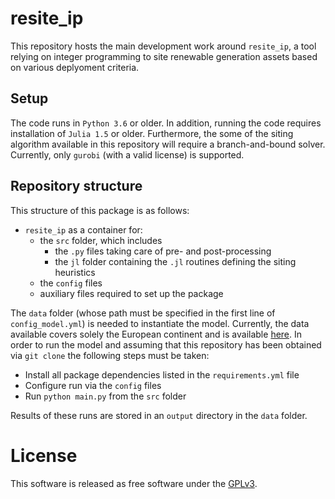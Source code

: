 # resite_ip

This repository hosts the main development work around `resite_ip`, a tool relying on integer programming to site
renewable generation assets based on various deplyoment criteria.

## Setup

The code runs in `Python 3.6` or older. In addition, running the code requires installation of `Julia 1.5` or older.
Furthermore, the some of the siting algorithm available in this repository will require a branch-and-bound solver. Currently,
only `gurobi` (with a valid license) is supported.

## Repository structure

This structure of this package is as follows:
* `resite_ip` as a container for:
  * the `src` folder, which includes 
    * the `.py` files taking care of pre- and post-processing
    * the `jl` folder containing the `.jl` routines defining the siting heuristics
  * the `config` files
  * auxiliary files required to set up the package
  
The `data` folder (whose path must be specified in the first line of `config_model.yml`) is needed to instantiate the 
model. Currently, the data available covers solely the European continent and is available [here](https://dox.uliege.be/index.php/s/L9jH5aCQdZ7ie4W). 
In order to run the model and assuming that this repository has been obtained via `git clone` the following steps must be taken:

* Install all package dependencies listed in the `requirements.yml` file
* Configure run via the `config` files
* Run `python main.py` from the `src` folder

Results of these runs are stored in an `output` directory in the `data` folder.

# License
This software is released as free software under the [GPLv3](http://www.gnu.org/licenses/gpl-3.0.en.html).


